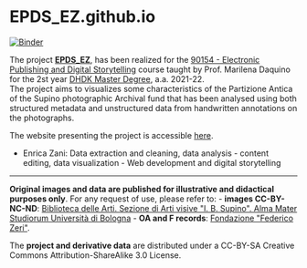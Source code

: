 # EPDS_EZ.github.io
[![Binder](https://mybinder.org/badge_logo.svg)](https://mybinder.org/v2/gh/enri-ca.github.io/EPDS_EZ/main)

The project <a href="https://enri-ca.github.io/EPDS_EZ/index.html" target="_blank"><b>EPDS_EZ</b></a>, has been realized for the <a href="https://www.unibo.it/it/didattica/insegnamenti/insegnamento/2021/443749" target="_blank">90154 - Electronic Publishing and Digital Storytelling</a> course taught by Prof. Marilena Daquino for the 2st year <a href="https://corsi.unibo.it/2cycle/DigitalHumanitiesKnowledge" target="_blank">DHDK Master Degree</a>, a.a. 2021-22.<br>
The project aims to visualizes some characteristics of the Partizione Antica of the Supino photographic Archival fund that has been analysed using both structured metadata and unstructured data from handwritten annotations on the photographs.
<br>

The website presenting the project is accessible [here](https://enri-ca.github.io/EPDS_EZ/). 

- Enrica Zani: Data extraction and cleaning, data analysis - content editing, data visualization - Web development and digital storytelling

<hr>
<b>Original images and data are published for illustrative and didactical purposes only</b>.
For any request of use, please refer to: 
 - <b>images CC-BY-NC-ND</b>: <a href="mailto:abis.arti-av@unibo.it">Biblioteca delle Arti. Sezione di Arti visive "I. B. Supino". Alma Mater Studiorum Università di Bologna</a>
 - <b>OA and F records</b>: <a href="mailto:fondazionezeri.fototeca@unibo.it">Fondazione "Federico Zeri"</a>.<br>

The <b>project and derivative data</b> are distributed under a CC-BY-SA Creative Commons Attribution-ShareAlike 3.0 License.
